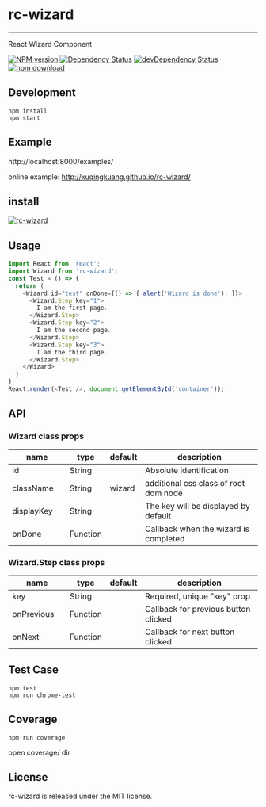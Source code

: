 # rc-wizard
---

React Wizard Component


[![NPM version][npm-image]][npm-url]
[![Dependency Status](https://david-dm.org/xuqingkuang/rc-wizard.svg)](https://david-dm.org/xuqingkuang/rc-wizard)
[![devDependency Status](https://david-dm.org/xuqingkuang/rc-wizard/dev-status.svg)](https://david-dm.org/xuqingkuang/rc-wizard#info=devDependencies)
[![npm download][download-image]][download-url]

[npm-image]: http://img.shields.io/npm/v/rc-wizard.svg?style=flat-square
[npm-url]: http://npmjs.org/package/rc-wizard
[download-image]: https://img.shields.io/npm/dm/rc-wizard.svg?style=flat-square
[download-url]: https://npmjs.org/package/rc-wizard

## Development

```
npm install
npm start
```

## Example

http://localhost:8000/examples/


online example: http://xuqingkuang.github.io/rc-wizard/


## install


[![rc-wizard](https://nodei.co/npm/rc-wizard.png)](https://npmjs.org/package/rc-wizard)


## Usage

```js
import React from 'react';
import Wizard from 'rc-wizard';
const Test = () => {
  return (
    <Wizard id="test" onDone={() => { alert('Wizard is done'); }}>
      <Wizard.Step key="1">
        I am the first page.
      </Wizard.Step>
      <Wizard.Step key="2">
        I am the second page.
      </Wizard.Step>
      <Wizard.Step key="3">
        I am the third page.
      </Wizard.Step>
    </Wizard>
  )
}
React.render(<Test />, document.getElementById('container'));
```

## API

### Wizard class props

<table class="table table-bordered table-striped">
  <thead>
    <tr>
      <th style="width: 100px;">name</th>
      <th style="width: 50px;">type</th>
      <th style="width: 50px;">default</th>
      <th>description</th>
    </tr>
  </thead>
  <tbody>
    <tr>
      <td>id</td>
      <td>String</td>
      <td></td>
      <td>Absolute identification</td>
    </tr>
    <tr>
      <td>className</td>
      <td>String</td>
      <td>wizard</td>
      <td>additional css class of root dom node</td>
    </tr>
    <tr>
      <td>displayKey</td>
      <td>String</td>
      <td></td>
      <td>The key will be displayed by default</td>
    </tr>
    <tr>
      <td>onDone</td>
      <td>Function</td>
      <td></td>
      <td>Callback when the wizard is completed</td>
    </tr>
  </tbody>
</table>

### Wizard.Step class props

<table class="table table-bordered table-striped">
  <thead>
    <tr>
        <th style="width: 100px;">name</th>
        <th style="width: 50px;">type</th>
        <th style="width: 50px;">default</th>
        <th>description</th>
    </tr>
  </thead>
  <tbody>
    <tr>
      <td>key</td>
      <td>String</td>
      <td></td>
      <td>Required, unique "key" prop</td>
    </tr>
    <tr>
      <td>onPrevious</td>
      <td>Function</td>
      <td></td>
      <td>Callback for previous button clicked</td>
    </tr>
    <tr>
      <td>onNext</td>
      <td>Function</td>
      <td></td>
      <td>Callback for next button clicked</td>
    </tr>
  </tbody>
</table>

## Test Case

```
npm test
npm run chrome-test
```

## Coverage

```
npm run coverage
```

open coverage/ dir

## License

rc-wizard is released under the MIT license.
